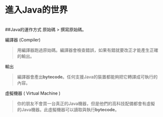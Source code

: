 #  進入Java的世界
<br>
##Java的運作方式
原始碼
> 撰寫原始碼。

編譯器 (Compiler)
> 用編譯器跑過原始碼。編譯器會檢查錯誤，如果有錯就要改正才能產生正確的輸出。

輸出
> 編譯器會產出**bytecode**。任何支援Java的裝置都能夠把它轉譯成可執行的內容。

虛擬機器 ( Virtual Machine )
> 你的朋友不會買一台真正的Java機器，但是他們的高科技配備都會有虛擬的Java機器。此虛擬機器可以讀取與執行**bytecode**。
